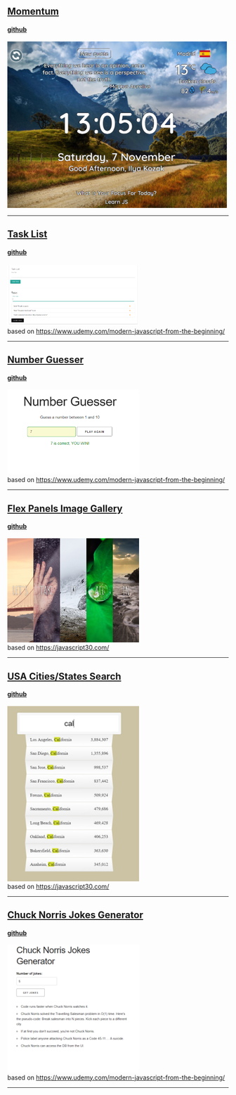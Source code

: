 ## <a href="https://ilyakozak.github.io/web-mini-projects/momentum">Momentum</a>

#### <a href="https://github.com/IlyaKozak/web-mini-projects/tree/master/momentum">github</a>

<a href="https://ilyakozak.github.io/web-mini-projects/momentum"><img src="momentum.png" width="500"/></a><br />

---

## <a href="https://ilyakozak.github.io/web-mini-projects/task-list">Task List</a>

#### <a href="https://github.com/IlyaKozak/web-mini-projects/tree/master/task-list">github</a>

<a href="https://ilyakozak.github.io/web-mini-projects/task-list"><img src="task-list.png" width="300"/></a><br />
based on https://www.udemy.com/modern-javascript-from-the-beginning/

---

## <a href="https://ilyakozak.github.io/web-mini-projects/number-guesser">Number Guesser</a>

#### <a href="https://github.com/IlyaKozak/web-mini-projects/tree/master/number-guesser">github</a>

<a href="https://ilyakozak.github.io/web-mini-projects/number-guesser"><img src="number-guesser.png" width="300"/></a><br />
based on https://www.udemy.com/modern-javascript-from-the-beginning/

---

## <a href="https://ilyakozak.github.io/web-mini-projects/flex-panels-image-gallery">Flex Panels Image Gallery</a>

#### <a href="https://github.com/IlyaKozak/web-mini-projects/tree/master/flex-panels-image-gallery">github</a>

<a href="https://ilyakozak.github.io/web-mini-projects/flex-panels-image-gallery"><img src="flex-panels-image-gallery.png" width="300"/></a><br />
based on https://javascript30.com/

---

## <a href="https://ilyakozak.github.io/web-mini-projects/usa-cities">USA Cities/States Search</a>

#### <a href="https://github.com/IlyaKozak/web-mini-projects/tree/master/usa-cities">github</a>

<a href="https://ilyakozak.github.io/web-mini-projects/usa-cities"><img src="usa-cities.png" width="300"/></a><br />
based on https://javascript30.com/

---

## <a href="https://ilyakozak.github.io/web-mini-projects/chuck-norris-project">Chuck Norris Jokes Generator</a>

#### <a href="https://github.com/IlyaKozak/web-mini-projects/tree/master/chuck-norris-project">github</a>

<a href="https://ilyakozak.github.io/web-mini-projects/chuck-norris-project"><img src="chuck-norris-project.png" width="300"/></a><br />
based on https://www.udemy.com/modern-javascript-from-the-beginning/

---
